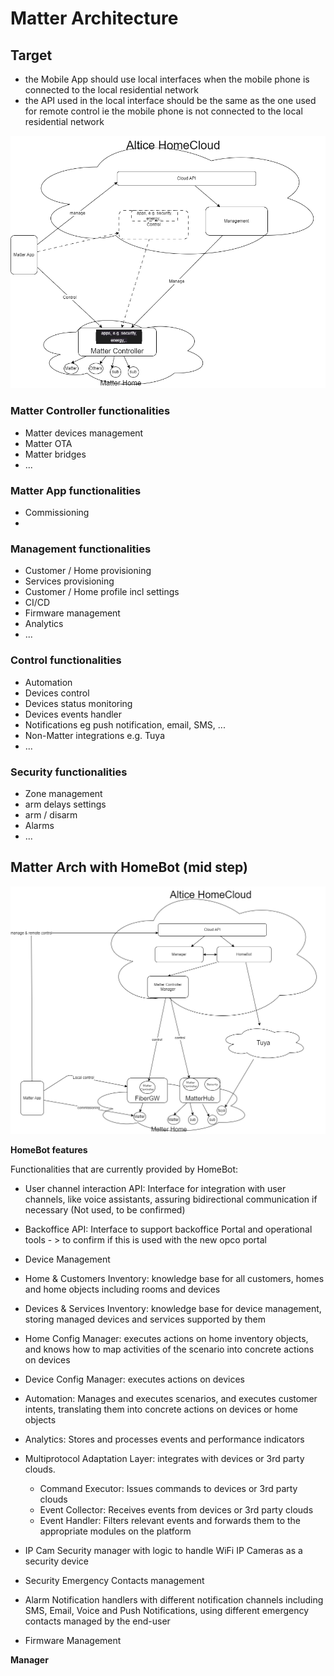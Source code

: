 # Matter Architecture

## Target

- the Mobile App should use local interfaces when the mobile phone is connected to the local residential network 
- the API used in the local interface should be the same as the one used for remote control ie the mobile phone is not connected to the local residential network

![](High-Level-arch.png)


### Matter Controller functionalities

- Matter devices management
- Matter OTA
- Matter bridges
- ...

### Matter App functionalities

- Commissioning
- 

### Management functionalities

- Customer / Home provisioning
- Services provisioning
- Customer / Home profile incl settings
- CI/CD
- Firmware management
- Analytics
- ...

### Control functionalities

- Automation
- Devices control
- Devices status monitoring
- Devices events handler
- Notifications eg push notification, email, SMS, ...
- Non-Matter integrations e.g. Tuya
- ...


### Security functionalities

- Zone management
- arm delays settings
- arm / disarm
- Alarms
- ...



## Matter Arch with HomeBot (mid step)


![](Matter%20with%20HomeBot.png)

**HomeBot features**

Functionalities that are currently provided by HomeBot:

- User channel interaction API: Interface for integration with user channels, like voice assistants, assuring bidirectional communication if necessary (Not used, to be confirmed)
- Backoffice API: Interface to support backoffice Portal and operational tools - > to confirm if this is used with the new opco portal
- Device Management
- Home & Customers Inventory: knowledge base for all customers, homes and home objects including rooms and devices
- Devices & Services Inventory: knowledge base for device management, storing managed devices and services supported by them
- Home Config Manager: executes actions on home inventory objects, and knows how to map activities of the scenario into concrete actions on devices
- Device Config Manager: executes actions on devices
- Automation: Manages and executes scenarios, and executes customer intents, translating them into concrete actions on devices or home objects
- Analytics: Stores and processes events and performance indicators
- Multiprotocol Adaptation Layer: integrates with devices or 3rd party clouds.
  -	Command Executor: Issues commands to devices or 3rd party clouds
  -	Event Collector: Receives events from devices or 3rd party clouds
  - Event Handler: Filters relevant events and forwards them to the appropriate modules on the platform

- IP Cam Security manager with logic to handle WiFi IP Cameras as a security device
- Security Emergency Contacts management
- Alarm Notification handlers with different notification channels including SMS, Email, Voice and Push Notifications, using different emergency contacts managed by the end-user
- Firmware Management

**Manager**


